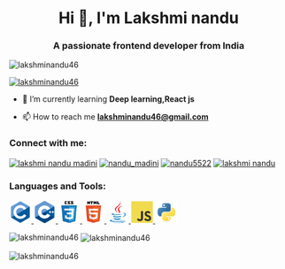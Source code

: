 <h1 align="center">Hi 👋, I'm Lakshmi nandu</h1>
<h3 align="center">A passionate frontend developer from India</h3>

<p align="left"> <img src="https://komarev.com/ghpvc/?username=lakshminandu46&label=Profile%20views&color=0e75b6&style=flat" alt="lakshminandu46" /> </p>

<p align="left"> <a href="https://github.com/ryo-ma/github-profile-trophy"><img src="https://github-profile-trophy.vercel.app/?username=lakshminandu46" alt="lakshminandu46" /></a> </p>

- 🌱 I’m currently learning **Deep learning,React js**

- 📫 How to reach me **lakshminandu46@gmail.com**

<h3 align="left">Connect with me:</h3>
<p align="left">
<a href="https://linkedin.com/in/lakshmi nandu madini" target="blank"><img align="center" src="https://raw.githubusercontent.com/rahuldkjain/github-profile-readme-generator/master/src/images/icons/Social/linked-in-alt.svg" alt="lakshmi nandu madini" height="30" width="40" /></a>
<a href="https://instagram.com/nandu_madini" target="blank"><img align="center" src="https://raw.githubusercontent.com/rahuldkjain/github-profile-readme-generator/master/src/images/icons/Social/instagram.svg" alt="nandu_madini" height="30" width="40" /></a>
<a href="https://www.codechef.com/users/nandu5522" target="blank"><img align="center" src="https://cdn.jsdelivr.net/npm/simple-icons@3.1.0/icons/codechef.svg" alt="nandu5522" height="30" width="40" /></a>
<a href="https://www.hackerrank.com/20NM1A0593_view" target="blank"><img align="center" src="https://raw.githubusercontent.com/rahuldkjain/github-profile-readme-generator/master/src/images/icons/Social/hackerrank.svg" alt="lakshmi nandu" height="30" width="40" /></a>
</p>

<h3 align="left">Languages and Tools:</h3>
<p align="left"> <a href="https://www.cprogramming.com/" target="_blank" rel="noreferrer"> <img src="https://raw.githubusercontent.com/devicons/devicon/master/icons/c/c-original.svg" alt="c" width="40" height="40"/> </a> <a href="https://www.w3schools.com/cpp/" target="_blank" rel="noreferrer"> <img src="https://raw.githubusercontent.com/devicons/devicon/master/icons/cplusplus/cplusplus-original.svg" alt="cplusplus" width="40" height="40"/> </a> <a href="https://www.w3schools.com/css/" target="_blank" rel="noreferrer"> <img src="https://raw.githubusercontent.com/devicons/devicon/master/icons/css3/css3-original-wordmark.svg" alt="css3" width="40" height="40"/> </a> <a href="https://www.w3.org/html/" target="_blank" rel="noreferrer"> <img src="https://raw.githubusercontent.com/devicons/devicon/master/icons/html5/html5-original-wordmark.svg" alt="html5" width="40" height="40"/> </a> <a href="https://www.java.com" target="_blank" rel="noreferrer"> <img src="https://raw.githubusercontent.com/devicons/devicon/master/icons/java/java-original.svg" alt="java" width="40" height="40"/> </a> <a href="https://developer.mozilla.org/en-US/docs/Web/JavaScript" target="_blank" rel="noreferrer"> <img src="https://raw.githubusercontent.com/devicons/devicon/master/icons/javascript/javascript-original.svg" alt="javascript" width="40" height="40"/> </a> <a href="https://www.python.org" target="_blank" rel="noreferrer"> <img src="https://raw.githubusercontent.com/devicons/devicon/master/icons/python/python-original.svg" alt="python" width="40" height="40"/> </a> </p>

<p><img align="left" src="https://github-readme-stats.vercel.app/api/top-langs?username=lakshminandu46&show_icons=true&locale=en&layout=compact" alt="lakshminandu46" /></p>

<p>&nbsp;<img align="center" src="https://github-readme-stats.vercel.app/api?username=lakshminandu46&show_icons=true&locale=en" alt="lakshminandu46" /></p>

<p><img align="center" src="https://github-readme-streak-stats.herokuapp.com/?user=lakshminandu46&" alt="lakshminandu46" /></p>
